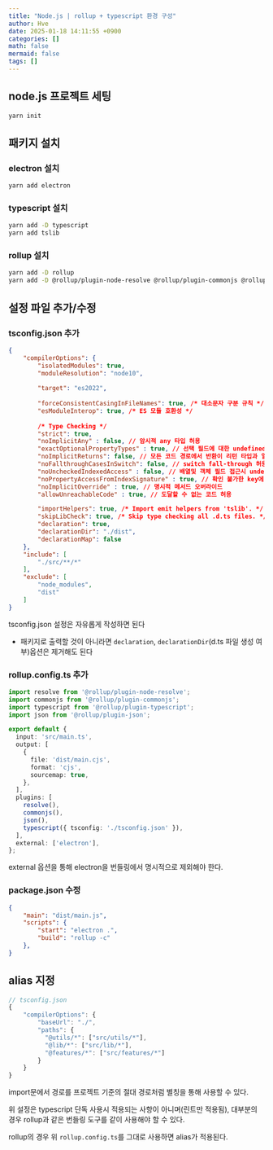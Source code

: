```yaml
---
title: "Node.js | rollup + typescript 환경 구성"
author: Hve
date: 2025-01-18 14:11:55 +0900
categories: []
math: false
mermaid: false
tags: []
---
```


## node.js 프로젝트 세팅

```bash
yarn init
```

## 패키지 설치

### electron 설치

```bash
yarn add electron
```

### typescript 설치

```bash
yarn add -D typescript
yarn add tslib
```

### rollup 설치

```bash
yarn add -D rollup
yarn add -D @rollup/plugin-node-resolve @rollup/plugin-commonjs @rollup/plugin-typescript @rollup/plugin-json
```

## 설정 파일 추가/수정

### tsconfig.json 추가

```json
{
    "compilerOptions": {
        "isolatedModules": true,
        "moduleResolution": "node10",
        
        "target": "es2022",
        
        "forceConsistentCasingInFileNames": true, /* 대소문자 구분 규칙 */
        "esModuleInterop": true, /* ES 모듈 호환성 */
        
        /* Type Checking */
        "strict": true,
        "noImplicitAny" : false, // 암시적 any 타입 허용
        "exactOptionalPropertyTypes" : true, // 선택 필드에 대한 undefined 금지
        "noImplicitReturns": false, // 모든 코드 경로에서 반환이 리턴 타입과 일치하는지 확인
        "noFallthroughCasesInSwitch": false, // switch fall-through 허용
        "noUncheckedIndexedAccess" : false, // 배열및 객체 필드 접근시 undefined 체크 없음
        "noPropertyAccessFromIndexSignature" : true, // 확인 불가한 key에 대한 dot 연산자 사용 금지
        "noImplicitOverride" : true, // 명시적 메서드 오버라이드
        "allowUnreachableCode" : true, // 도달할 수 없는 코드 허용

        "importHelpers": true, /* Import emit helpers from 'tslib'. */
        "skipLibCheck": true, /* Skip type checking all .d.ts files. */
        "declaration": true,
        "declarationDir": "./dist",
        "declarationMap": false
    },
    "include": [
        "./src/**/*"
    ],
    "exclude": [
        "node_modules",
        "dist"
    ]
}
```

tsconfig.json 설정은 자유롭게 작성하면 된다

- 패키지로 출력할 것이 아니라면 `declaration`, `declarationDir`(d.ts 파일 생성 여부)옵션은 제거해도 된다

### rollup.config.ts 추가

```ts
import resolve from '@rollup/plugin-node-resolve';
import commonjs from '@rollup/plugin-commonjs';
import typescript from '@rollup/plugin-typescript';
import json from '@rollup/plugin-json';

export default {
  input: 'src/main.ts',
  output: [
    {
      file: 'dist/main.cjs',
      format: 'cjs',
      sourcemap: true,
    },
  ],
  plugins: [
    resolve(),
    commonjs(),
    json(),
    typescript({ tsconfig: './tsconfig.json' }),
  ],
  external: ['electron'],
};
```

external 옵션을 통해 electron을 번들링에서 명시적으로 제외해야 한다.

### package.json 수정

```json
{
    "main": "dist/main.js",
    "scripts": {
        "start": "electron .",
        "build": "rollup -c"
    },
}
```

## alias 지정

```js
// tsconfig.json
{
    "compilerOptions": {
        "baseUrl": "./",
        "paths": {
          "@utils/*": ["src/utils/*"],
          "@lib/*": ["src/lib/*"],
          "@features/*": ["src/features/*"]
        }
    }
}
```

import문에서 경로를 프로젝트 기준의 절대 경로처럼 별칭을 통해 사용할 수 있다.

위 설정은 typescript 단독 사용시 적용되는 사항이 아니며(린트만 적용됨), 대부분의 경우 rollup과 같은 번들링 도구를 같이 사용해야 할 수 있다.

rollup의 경우 위 `rollup.config.ts`를 그대로 사용하면 alias가 적용된다.